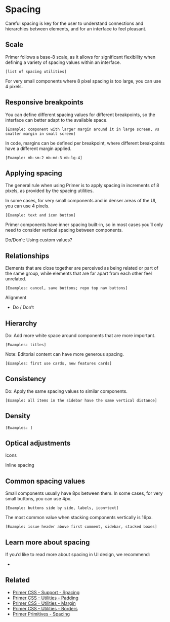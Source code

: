 # Spacing

Careful spacing is key for the user to understand connections and hierarchies between elements, and for an interface to feel pleasant.

## Scale

Primer follows a base-8 scale, as it allows for significant flexibility when defining a variety of spacing values within an interface.

`[list of spacing utilities]`

For very small components where 8 pixel spacing is too large, you can use 4 pixels. 

## Responsive breakpoints

You can define different spacing values for different breakpoints, so the interface can better adapt to the available space.

`[Example: component with larger margin around it in large screen, vs smaller margin in small screen]`

In code, margins can be defined per breakpoint, where different breakpoints have a different margin applied.

`[Example: mb-sm-2 mb-md-3 mb-lg-4]`

## Applying spacing

The general rule when using Primer is to apply spacing in increments of 8 pixels, as provided by the spacing utilities. 

In some cases, for very small components and in denser areas of the UI, you can use 4 pixels.

`[Example: text and icon button]`

Primer components have inner spacing built-in, so in most cases you’ll only need to consider vertical spacing between components.

Do/Don’t: Using custom values?

## Relationships

Elements that are close together are perceived as being related or part of the same group, while elements that are far apart from each other feel unrelated.

`[Examples: cancel, save buttons; repo top nav buttons]`

Alignment
- Do / Don’t

## Hierarchy

Do: Add more white space around components that are more important.

`[Examples: titles]`

Note: Editorial content can have more generous spacing.

`[Examples: first use cards, new features cards]`

## Consistency

Do: Apply the same spacing values to similar components.

`[Example: all items in the sidebar have the same vertical distance]`

## Density

`[Examples: ]`

## Optical adjustments

Icons

Inline spacing

## Common spacing values

Small components usually have 8px between them. In some cases, for very small buttons, you can use 4px.

`[Example: buttons side by side, labels, icon+text]`

The most common value when stacking components vertically is 16px.

`[Example: issue header above first comment, sidebar, stacked boxes]`

## Learn more about spacing
If you’d like to read more about spacing in UI design, we recommend:

- 


## Related

- [Primer CSS - Support - Spacing](https://primer.style/css/support/spacing)
- [Primer CSS - Utilities - Padding](https://primer.style/css/utilities/padding)
- [Primer CSS - Utilities - Margin](https://primer.style/css/utilities/margin)
- [Primer CSS - Utilities - Borders](https://primer.style/css/utilities/borders)
- [Primer Primitives - Spacing](https://github.com/primer/primitives/blob/master/primitives/spacing.ts)
